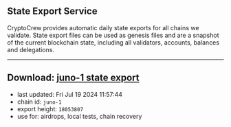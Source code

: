## State Export Service
CryptoCrew provides automatic daily state exports for all chains we validate. State export files can be used as genesis files and are a snapshot of the current blockchain state, including all validators, accounts, balances and delegations.

---
**Download: [juno-1 state export](https://dl-eu2.ccvalidators.com/SERVICE/juno/juno-1_export_18053807.json)**
---

- last updated: Fri Jul 19 2024 11:57:44
- chain id: `juno-1`
- export height: `18053807`
- use for: airdrops, local tests, chain recovery
